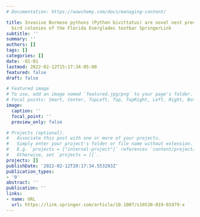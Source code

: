 ```yaml
---
# Documentation: https://wowchemy.com/docs/managing-content/

title: Invasive Burmese pythons (Python bivittatus) are novel nest predators in wading
  bird colonies of the Florida Everglades textbar SpringerLink
subtitle: ''
summary: ''
authors: []
tags: []
categories: []
date: -01-01
lastmod: 2022-02-12T15:17:34-05:00
featured: false
draft: false

# Featured image
# To use, add an image named `featured.jpg/png` to your page's folder.
# Focal points: Smart, Center, TopLeft, Top, TopRight, Left, Right, BottomLeft, Bottom, BottomRight.
image:
  caption: ''
  focal_point: ''
  preview_only: false

# Projects (optional).
#   Associate this post with one or more of your projects.
#   Simply enter your project's folder or file name without extension.
#   E.g. `projects = ["internal-project"]` references `content/project/deep-learning/index.md`.
#   Otherwise, set `projects = []`.
projects: []
publishDate: '2022-02-12T20:17:34.553293Z'
publication_types:
- '0'
abstract: ''
publication: ''
links:
- name: URL
  url: https://link.springer.com/article/10.1007/s10530-019-01979-x
---
```

